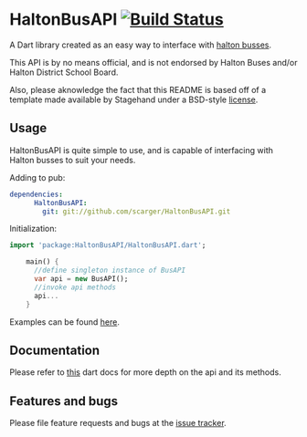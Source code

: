 # HaltonBusAPI [![Build Status](https://travis-ci.org/scarger/HaltonBusAPI.svg?branch=master)](https://travis-ci.org/scarger/HaltonBusAPI)

A Dart library created as an easy way to interface with [halton busses][bus-site].

This API is by no means official, and is not endorsed by Halton Buses and/or
Halton District School Board.

Also, please aknowledge the fact that this README is
based off of a template made available by Stagehand
under a BSD-style [license](https://github.com/dart-lang/stagehand/blob/master/LICENSE).


## Usage

HaltonBusAPI is quite simple to use, and is capable of interfacing with
Halton busses to suit your needs.

Adding to pub:
```yaml
dependencies:
      HaltonBusAPI:
        git: git://github.com/scarger/HaltonBusAPI.git
```


Initialization:
```dart
import 'package:HaltonBusAPI/HaltonBusAPI.dart';

    main() {
      //define singleton instance of BusAPI
      var api = new BusAPI();
      //invoke api methods
      api...
    }
```
Examples can be found [here][examples].

## Documentation
Please refer to [this][docs] dart docs for more depth on the api
and its methods.

## Features and bugs

Please file feature requests and bugs at the [issue tracker][tracker].

[tracker]: https://github.com/scarger/HaltonBusAPI/issues/
[examples]: https://github.com/scarger/HaltonBusAPI/tree/master/example/
[bus-site]: https://haltonbus.ca/
[docs]: https://scarger.github.io/hbapi/
